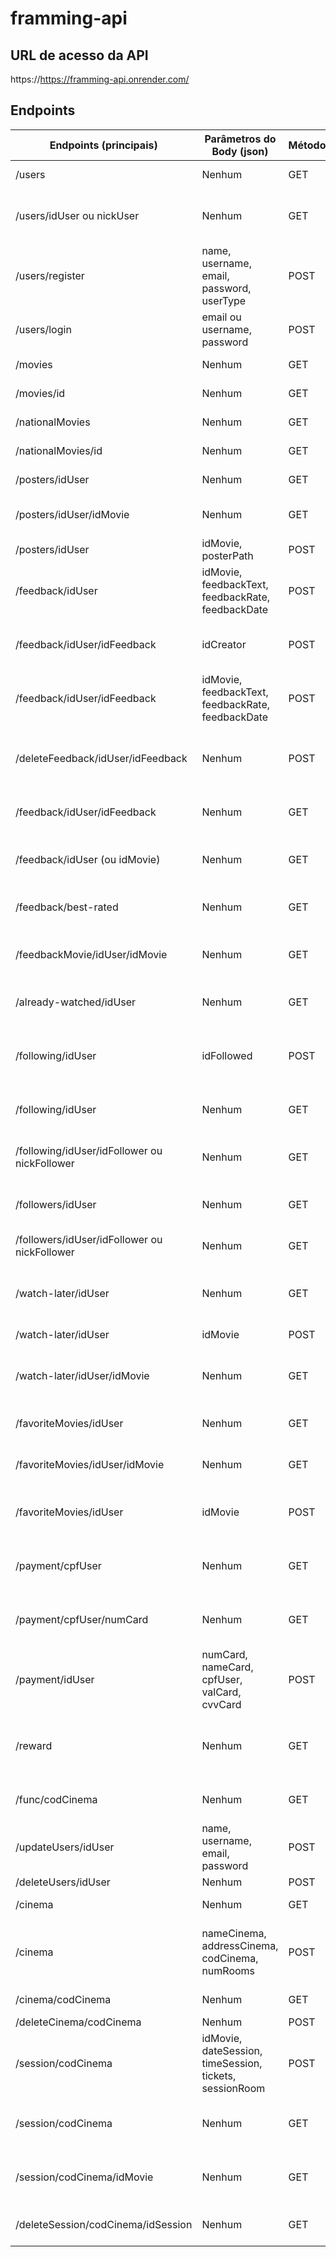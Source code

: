 # framming-api

## URL de acesso da API
https://https://framming-api.onrender.com/

## Endpoints

| Endpoints (principais)  | Parâmetros do Body (json)                                         | Método      | Explicação      
| ------------------------| ------------------------------------------------------------------|-------------|-----------------
|/users                   | Nenhum                                                            | GET         |Mostra todos os users            
|/users/idUser ou nickUser| Nenhum                                                            | GET         |Mostra um user específico, usando o id ou o nickname dele
|/users/register          | name, username, email, password, userType                         | POST        |Cadastra um user                   
|/users/login             | email ou username, password                                       | POST        |Loga um user                   
|/movies                  | Nenhum                                                            | GET         |Mostra "todos" os filmes   
|/movies/id               | Nenhum                                                            | GET         |Mostra um filme específico
|/nationalMovies          | Nenhum                                                            | GET         |Mostra "todos" os filmes nacionais    
|/nationalMovies/id       | Nenhum                                                            | GET         |Mostra um filme nacional específico
|/posters/idUser          | Nenhum                                                            | GET         |Mostra todos os posters do usuário
|/posters/idUser/idMovie  | Nenhum                                                            | GET         |Mostra um poster específico do usuário
|/posters/idUser          | idMovie, posterPath                                               | POST        |Cria/Atualiza um poster do usuário
|/feedback/idUser         | idMovie, feedbackText, feedbackRate, feedbackDate                 | POST        |Cria/Atualiza uma crítica do usuário
|/feedback/idUser/idFeedback | idCreator                                                      | POST        |Curte/Descurte alguma crítica de outro usuário (criador)
|/feedback/idUser/idFeedback | idMovie, feedbackText, feedbackRate, feedbackDate              | POST        |Atualiza um feedback existente
|/deleteFeedback/idUser/idFeedback| Nenhum                                                    | POST        |Deleta um feedback existente, retorno do delete é um response 204 vazio
|/feedback/idUser/idFeedback| Nenhum                                                          | GET         |Mostra uma crítica específica do usuário
|/feedback/idUser (ou idMovie)| Nenhum                                                        | GET         |Mostra todas as crítica daquele usuário, ou, daquele filme
|/feedback/best-rated | Nenhum                                                                | GET         |Mostra as crítica mais curtidas do app
|/feedbackMovie/idUser/idMovie | Nenhum                                                       | GET         |Mostra todas as crítica que o usuário fez daquele filme
|/already-watched/idUser | Nenhum                                                             | GET         |Mostra todos os filmes já vistos pelo o usuário
|/following/idUser | idFollowed                                                               | POST        |Segue/Dessegue algum usuário (o usuário é seguido automaticamente no banco)
|/following/idUser | Nenhum                                                                   | GET         |Mostra todos que aquele usuário segue
|/following/idUser/idFollower ou nickFollower | Nenhum                                        | GET         |Mostra uma pessoa específica que aquele usuário segue
|/followers/idUser | Nenhum                                                                   | GET         |Mostra todos os seguidores do usuário
|/followers/idUser/idFollower ou nickFollower | Nenhum                                        | GET         |Mostra um seguidor específico do usuário
|/watch-later/idUser | Nenhum                                                                 | GET         |Mostra todos os filmes salvos no quero ver do usuário
|/watch-later/idUser | idMovie                                                                | POST        |Salva/remove um filme do quero ver
|/watch-later/idUser/idMovie | Nenhum                                                         | GET         |Mostra um filme específico salvo no quero ver do usuário
|/favoriteMovies/idUser | Nenhum                                                              | GET         |Pega todos (4) filmes favoritos do usuário
|/favoriteMovies/idUser/idMovie | Nenhum                                                      | GET         |Pega um filme favorito específico do usuário
|/favoriteMovies/idUser | idMovie                                                             | POST        |Favorita/desfavorita um filme do usuário (máx. 4 filmes favoritados)
|/payment/cpfUser | Nenhum                                                                    | GET         |Mostra todos os métodos de pagamento do usuário
|/payment/cpfUser/numCard | Nenhum                                                            | GET         |Mostra um método de pagamento específico do usuário
|/payment/idUser | numCard, nameCard, cpfUser, valCard, cvvCard                               | POST        |Salva um método de pagamento do usuário
|/reward | Nenhum                                                                             | GET         |Mostra todas as recompensas (use 'ticketRecompensa' para diferenciar tipos)
|/func/codCinema | Nenhum                                                                     | GET         |Mostra todos os funcionários daquele cinema
|/updateUsers/idUser | name, username, email, password                                        | POST        |Atualiza dados de usuários, sejam funcionários ou não
|/deleteUsers/idUser| Nenhum                                                                  | POST        |Deleta um usuário 
|/cinema| Nenhum                                                                              | GET         |Lista todos os cinemas
|/cinema| nameCinema, addressCinema, codCinema, numRooms                                      | POST        |Cria um cinema, caso o codCinema já exista, os dados do cinema atualizam
|/cinema/codCinema| Nenhum                                                                    | GET         |Mostra um cinema específico
|/deleteCinema/codCinema| Nenhum                                                              | POST        |Deleta um cinema
|/session/codCinema| idMovie, dateSession, timeSession, tickets, sessionRoom                  | POST        |Cria uma sessão
|/session/codCinema| Nenhum                                                                   | GET         |Mostra todas as sessões daquele cinema, de todos os filmes
|/session/codCinema/idMovie| Nenhum                                                           | GET         |Mostra todas as sessões daquele cinema, de um filme específico
|/deleteSession/codCinema/idSession| Nenhum                                                   | GET         |Deleta uma sessão de um cinema específico





